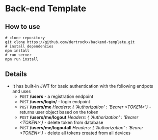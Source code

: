 # Back-end Template

## How to use
```shell
# clone repository
git clone https://github.com/dertrockx/backend-template.git
# install dependencies
npm install
# run server
npm run install
```

## Details
* It has built-in JWT for basic authentication with the following endpots and uses
   * ```POST``` **/users** - a registration endpoint
   * ```POST``` **/users/login/** - login endpoint
   * ```POST``` **/users/me** *Headers: { 'Authorization' : 'Bearer \<TOKEN\>'}*  - returns user object based on the token
   * ```POST``` **/users/me/logout** *Headers: { 'Authorization' : 'Bearer \<TOKEN\>'}* - delete token from database
   * ```POST``` **/users/me/logoutall** *Headers: { 'Authorization' : 'Bearer \<TOKEN\>'}* - delete all tokens created from all devices